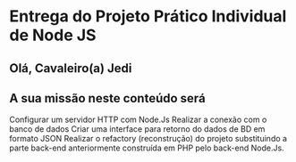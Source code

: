 # Entrega do Projeto Prático Individual de Node JS

## Olá, Cavaleiro(a) Jedi

## A sua missão neste conteúdo será

Configurar um servidor HTTP com Node.Js
Realizar a conexão com o banco de dados
Criar uma interface para retorno do dados de BD em formato JSON
Realizar o refactory (reconstrução) do projeto substituindo a parte back-end anteriormente construída em PHP pelo back-end Node.Js.
